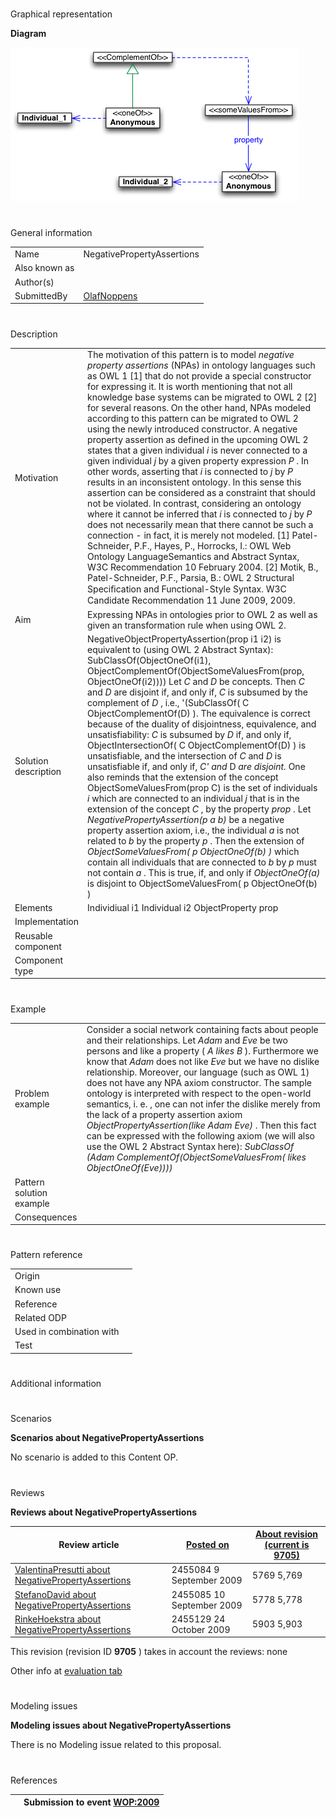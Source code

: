# 

 Graphical representation



__Diagram__ 





[![Image:Npa-diagram.png](images/f/f1/Npa-diagram.png)](../Image/Npa-diagram.png "Image:Npa-diagram.png")





# 

 General information




|  |  |
| --- | --- |
|  Name  |  NegativePropertyAssertions  |
|  Also known as  |  |
|  Author(s)  |  |
|  SubmittedBy  | [OlafNoppens](../User/OlafNoppens "User:OlafNoppens")  |



  





# 

 Description




|  |  |
| --- | --- |
|  Motivation  |  The motivation of this pattern is to model _negative property assertions_  (NPAs) in ontology languages such as OWL 1 [1] that do not provide a special constructor for expressing it. It is worth mentioning that not all knowledge base systems can be migrated to OWL 2 [2] for several reasons. On the other hand, NPAs modeled according to this pattern can be migrated to OWL 2 using the newly introduced constructor.  A negative property assertion as defined in the upcoming OWL 2 states that a given individual _i_  is never connected to a given individual _j_  by a given property expression _P_  . In other words, asserting that _i_  is connected to _j_  by _P_  results in an inconsistent ontology. In this sense this assertion can be considered as a constraint that should not be violated. In contrast, considering an ontology where it cannot be inferred that _i_  is connected to _j_  by _P_  does not necessarily mean that there cannot be such a connection - in fact, it is merely not modeled.  [1] Patel-Schneider, P.F., Hayes, P., Horrocks, I.: OWL Web Ontology LanguageSemantics and Abstract Syntax, W3C Recommendation 10 February 2004.  [2] Motik, B., Patel-Schneider, P.F., Parsia, B.: OWL 2 Structural Speciﬁcation and Functional-Style Syntax. W3C Candidate Recommendation 11 June 2009, 2009.  |
|  Aim  |  Expressing NPAs in ontologies prior to OWL 2 as well as given an transformation rule when using OWL 2.  |
|  Solution description  |  NegativeObjectPropertyAssertion(prop i1 i2) is equivalent to (using OWL 2 Abstract Syntax):  SubClassOf(ObjectOneOf(i1), ObjectComplementOf(ObjectSomeValuesFrom(prop, ObjectOneOf(i2))))  Let _C_  and _D_  be concepts. Then _C_  and _D_  are disjoint if, and only if, _C_  is subsumed by the complement of _D_  , i.e., '(SubClassOf( C ObjectComplementOf(D) ).  The equivalence is correct because of the duality of disjointness, equivalence, and unsatisfiability: _C_  is subsumed by _D_  if, and only if, ObjectIntersectionOf( C ObjectComplementOf(D) ) is unsatisfiable, and the intersection of _C_  and _D_  is unsatisfiable if, and only if, _C' and_  D _are disjoint._  One also reminds that the extension of the concept ObjectSomeValuesFrom(prop C) is the set of individuals _i_  which are connected to an individual _j_  that is in the extension of the concept _C_  , by the property _prop_  .  Let _NegativePropertyAssertion(p a b)_  be a negative property assertion axiom, i.e., the individual _a_  is not related to _b_  by the property _p_  . Then the extension of _ObjectSomeValuesFrom( p ObjectOneOf(b) )_  which contain all individuals that are connected to _b_  by _p_  must not contain _a_  . This is true, if, and only if _ObjectOneOf(a)_  is disjoint to ObjectSomeValuesFrom( p ObjectOneOf(b) )  |
|  Elements  |  Individiual i1  Individual i2  ObjectProperty prop  |
|  Implementation  |  |
|  Reusable component  |  |
|  Component type  |  |



  





# 

 Example




|  |  |
| --- | --- |
|  Problem example  |  Consider a social network containing facts about people and their relationships.  Let _Adam_  and _Eve_  be two persons and like a property ( _A likes B_  ). Furthermore we know that _Adam_  does not like _Eve_  but we have no dislike relationship. Moreover, our language (such as OWL 1) does not have any NPA axiom constructor. The sample ontology is interpreted with respect to the open-world semantics, i. e. , one can not infer the dislike merely from the lack of a property assertion axiom _ObjectPropertyAssertion(like Adam Eve)_  . Then this fact can be expressed with the following axiom (we will also use the OWL 2 Abstract Syntax here): _SubClassOf (Adam ComplementOf(ObjectSomeValuesFrom( likes ObjectOneOf(Eve))))_  |
|  Pattern solution example  |  |
|  Consequences  |  |



  





# 

 Pattern reference




|  |  |
| --- | --- |
|  Origin  |  |
|  Known use  |  |
|  Reference  |  |
|  Related ODP  |  |
|  Used in combination with  |  |
|  Test  |  |



# 

 Additional information



# 

 Scenarios




__Scenarios about NegativePropertyAssertions__ 


 No scenario is added to this Content OP.
 




# 

 Reviews




__Reviews about NegativePropertyAssertions__ 



|  Review article  | [Posted on](../Property/CreationDate "Property:CreationDate")  | [About revision (current is 9705)](../Property/ReviewAboutVersion "Property:ReviewAboutVersion")  |
| --- | --- | --- |
| [ValentinaPresutti about NegativePropertyAssertions](../Reviews/ValentinaPresutti_about_NegativePropertyAssertions "Reviews:ValentinaPresutti about NegativePropertyAssertions")  |  2455084  9 September 2009  |  5769  5,769  |
| [StefanoDavid about NegativePropertyAssertions](../Reviews/StefanoDavid_about_NegativePropertyAssertions "Reviews:StefanoDavid about NegativePropertyAssertions")  |  2455085  10 September 2009  |  5778  5,778  |
| [RinkeHoekstra about NegativePropertyAssertions](../Community/RinkeHoekstra_about_NegativePropertyAssertions "Community:RinkeHoekstra about NegativePropertyAssertions")  |  2455129  24 October 2009  |  5903  5,903  |



 This revision (revision ID
 __9705__ 
 ) takes in account the reviews: none
 



 Other info at
 [evaluation tab](http://ontologydesignpatterns.org/wiki/index.php?title=Submissions:NegativePropertyAssertions&action=evaluation "http://ontologydesignpatterns.org/wiki/index.php?title=Submissions:NegativePropertyAssertions&action=evaluation") 





  





# 

 Modeling issues




__Modeling issues about NegativePropertyAssertions__ 


 There is no Modeling issue related to this proposal.
 




  





# 

 References



  






|  |  Submission to event [WOP:2009](../WOP/2009 "WOP:2009")  |
| --- | --- |